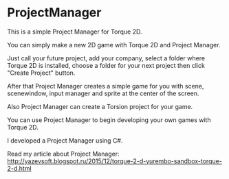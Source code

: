 # ProjectManager
This is a simple Project Manager for Torque 2D.

You can simply make a new 2D game with Torque 2D and Project Manager.

Just call your future project, add your company, select a folder where Torque 2D is installed, 
choose a folder for your next project then click "Create Project" button.

After that Project Manager creates a simple game for you with scene, scenewindow, input manager and sprite at the center of the screen.

Also Project Manager can create a Torsion project for your game.

You can use Project Manager to begin developing your own games with Torque 2D.

I developed a Project Manager using C#.

Read my article about Project Manager: http://yazevsoft.blogspot.ru/2015/12/torque-2-d-yurembo-sandbox-torque-2-d.html
